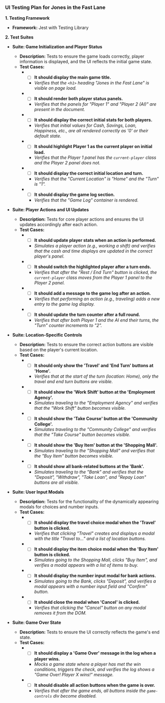 ### **UI Testing Plan for Jones in the Fast Lane**

**1. Testing Framework**

*   **Framework:** Jest with Testing Library

**2. Test Suites**

*   **Suite: Game Initialization and Player Status**
    *   **Description:** Tests to ensure the game loads correctly, player information is displayed, and the UI reflects the initial game state.
    *   **Test Cases:**
        *   - [ ] **It should display the main game title.**
            *   *Verifies that the `<h1>` heading "Jones in the Fast Lane" is visible on page load.*
        *   - [ ] **It should render both player status panels.**
            *   *Verifies that the panels for "Player 1" and "Player 2 (AI)" are present in the document.*
        *   - [ ] **It should display the correct initial stats for both players.**
            *   *Verifies that initial values for Cash, Savings, Loan, Happiness, etc., are all rendered correctly as '0' or their default state.*
        *   - [ ] **It should highlight Player 1 as the current player on initial load.**
            *   *Verifies that the Player 1 panel has the `current-player` class and the Player 2 panel does not.*
        *   - [ ] **It should display the correct initial location and turn.**
            *   *Verifies that the "Current Location" is "Home" and the "Turn" is "1".*
        *   - [ ] **It should display the game log section.**
            *   *Verifies that the "Game Log" container is rendered.*

*   **Suite: Player Actions and UI Updates**
    *   **Description:** Tests for core player actions and ensures the UI updates accordingly after each action.
    *   **Test Cases:**
        *   - [ ] **It should update player stats when an action is performed.**
            *   *Simulates a player action (e.g., working a shift) and verifies that the cash and time displays are updated in the correct player's panel.*
        *   - [ ] **It should switch the highlighted player after a turn ends.**
            *   *Verifies that after the "Rest / End Turn" button is clicked, the `current-player` class moves from the Player 1 panel to the Player 2 panel.*
        *   - [ ] **It should add a message to the game log after an action.**
            *   *Verifies that performing an action (e.g., traveling) adds a new entry to the game log display.*
        *   - [ ] **It should update the turn counter after a full round.**
            *   *Verifies that after both Player 1 and the AI end their turns, the "Turn" counter increments to "2".*

*   **Suite: Location-Specific Controls**
    *   **Description:** Tests to ensure the correct action buttons are visible based on the player's current location.
    *   **Test Cases:**
        *   - [ ] **It should only show the 'Travel' and 'End Turn' buttons at 'Home'.**
            *   *Verifies that at the start of the turn (location: Home), only the travel and end turn buttons are visible.*
        *   - [ ] **It should show the 'Work Shift' button at the 'Employment Agency'.**
            *   *Simulates traveling to the "Employment Agency" and verifies that the "Work Shift" button becomes visible.*
        *   - [ ] **It should show the 'Take Course' button at the 'Community College'.**
            *   *Simulates traveling to the "Community College" and verifies that the "Take Course" button becomes visible.*
        *   - [ ] **It should show the 'Buy Item' button at the 'Shopping Mall'.**
            *   *Simulates traveling to the "Shopping Mall" and verifies that the "Buy Item" button becomes visible.*
        *   - [ ] **It should show all bank-related buttons at the 'Bank'.**
            *   *Simulates traveling to the "Bank" and verifies that the "Deposit", "Withdraw", "Take Loan", and "Repay Loan" buttons are all visible.*

*   **Suite: User Input Modals**
    *   **Description:** Tests for the functionality of the dynamically appearing modals for choices and number inputs.
    *   **Test Cases:**
        *   - [ ] **It should display the travel choice modal when the 'Travel' button is clicked.**
            *   *Verifies that clicking "Travel" creates and displays a modal with the title "Travel to..." and a list of location buttons.*
        *   - [ ] **It should display the item choice modal when the 'Buy Item' button is clicked.**
            *   *Simulates going to the Shopping Mall, clicks "Buy Item", and verifies a modal appears with a list of items to buy.*
        *   - [ ] **It should display the number input modal for bank actions.**
            *   *Simulates going to the Bank, clicks "Deposit", and verifies a modal appears with a number input field and "Confirm" button.*
        *   - [ ] **It should close the modal when 'Cancel' is clicked.**
            *   *Verifies that clicking the "Cancel" button on any modal removes it from the DOM.*

*   **Suite: Game Over State**
    *   **Description:** Tests to ensure the UI correctly reflects the game's end state.
    *   **Test Cases:**
        *   - [ ] **It should display a 'Game Over' message in the log when a player wins.**
            *   *Mocks a game state where a player has met the win conditions, triggers the check, and verifies the log shows a "Game Over! Player X wins!" message.*
        *   - [ ] **It should disable all action buttons when the game is over.**
            *   *Verifies that after the game ends, all buttons inside the `game-controls` div become disabled.*
